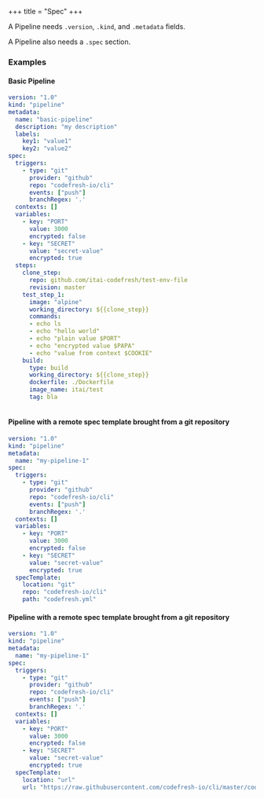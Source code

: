 +++
title = "Spec"
+++

A Pipeline needs `.version`, `.kind`, and `.metadata` fields. 

A Pipeline also needs a `.spec` section.

### Examples

#### Basic Pipeline
```yaml
version: "1.0"
kind: "pipeline"
metadata:
  name: "basic-pipeline"
  description: "my description"
  labels:
    key1: "value1"
    key2: "value2"
spec:
  triggers:
    - type: "git"
      provider: "github"
      repo: "codefresh-io/cli"
      events: ["push"]
      branchRegex: '.'
  contexts: []
  variables:
    - key: "PORT"
      value: 3000
      encrypted: false
    - key: "SECRET"
      value: "secret-value"
      encrypted: true
  steps:
    clone_step:
      repo: github.com/itai-codefresh/test-env-file
      revision: master
    test_step_1:
      image: "alpine"
      working_directory: ${{clone_step}}
      commands:
      - echo ls
      - echo "hello world"
      - echo "plain value $PORT"
      - echo "encrypted value $PAPA"
      - echo "value from context $COOKIE"
    build:
      type: build
      working_directory: ${{clone_step}}
      dockerfile: ./Dockerfile
      image_name: itai/test
      tag: bla
  
```

#### Pipeline with a remote spec template brought from a git repository
```yaml
version: "1.0"
kind: "pipeline"
metadata:
  name: "my-pipeline-1"
spec:
  triggers:
    - type: "git"
      provider: "github"
      repo: "codefresh-io/cli"
      events: ["push"]
      branchRegex: '.'
  contexts: []
  variables:
    - key: "PORT"
      value: 3000
      encrypted: false
    - key: "SECRET"
      value: "secret-value"
      encrypted: true
  specTemplate:
    location: "git"
    repo: "codefresh-io/cli"
    path: "codefresh.yml"
```

#### Pipeline with a remote spec template brought from a git repository
```yaml
version: "1.0"
kind: "pipeline"
metadata:
  name: "my-pipeline-1"
spec:
  triggers:
    - type: "git"
      provider: "github"
      repo: "codefresh-io/cli"
      events: ["push"]
      branchRegex: '.'
  contexts: []
  variables:
    - key: "PORT"
      value: 3000
      encrypted: false
    - key: "SECRET"
      value: "secret-value"
      encrypted: true
  specTemplate:
    location: "url"
    url: "https://raw.githubusercontent.com/codefresh-io/cli/master/codefresh.yml"
```

